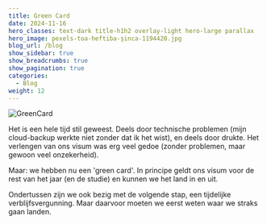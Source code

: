 ```yaml
---
title: Green Card
date: 2024-11-16
hero_classes: text-dark title-h1h2 overlay-light hero-large parallax
hero_image: pexels-toa-heftiba-şinca-1194420.jpg
blog_url: /blog
show_sidebar: true
show_breadcrumbs: true
show_pagination: true
categories:
  - Blog
weight: 12
---
```

![GreenCard](/blog/images/GreenCard.jpg#floatright#fr5)

Het is een hele tijd stil geweest. Deels door technische problemen (mijn cloud-backup werkte niet zonder dat ik het wist), en deels door drukte. Het verlengen van ons visum was erg veel gedoe (zonder problemen, maar gewoon veel onzekerheid).

Maar: we hebben nu een 'green card'. In principe geldt ons visum voor de rest van het jaar (en de studie) en kunnen we het land in en uit.

Ondertussen zijn we ook bezig met de volgende stap, een tijdelijke verblijfsvergunning. Maar daarvoor moeten we eerst weten waar we straks gaan landen.
